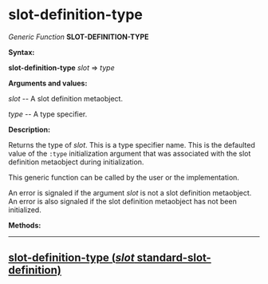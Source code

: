 slot-definition-type
====================

*Generic Function* **SLOT-DEFINITION-TYPE**

**Syntax:**

**slot-definition-type** *slot* => *type*

**Arguments and values:**

*slot* -- A slot definition metaobject.

*type* -- A type specifier.

**Description:**

Returns the type of *slot*. This is a type specifier name. This is the defaulted value of the `:type` initialization argument that was associated with the slot definition metaobject during initialization.

This generic function can be called by the user or the implementation.

An error is signaled if the argument *slot* is not a slot definition metaobject. An error is also signaled if the slot definition metaobject has not been initialized.

**Methods:**

  ----------------------------------------------------------------------------------------------------------------
  [**slot-definition-type** (*slot* standard-slot-definition)](/meta-object-protocol/slot-definition-type-standard-slot-definition)
  ----------------------------------------------------------------------------------------------------------------


